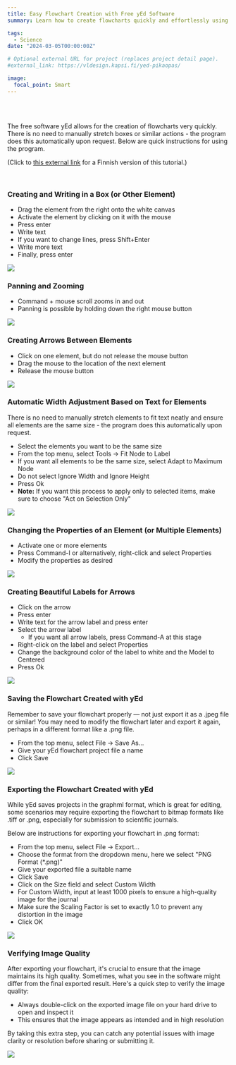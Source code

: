 ```yaml
---
title: Easy Flowchart Creation with Free yEd Software
summary: Learn how to create flowcharts quickly and effortlessly using the free yEd software. My tutorial provides quick instructions on utilizing various features of the program, including creating and editing elements, panning and zooming, connecting elements with arrows, adjusting element widths automatically, modifying element properties, and creating beautiful labels for arrows.

tags:
  - Science
date: "2024-03-05T00:00:00Z"

# Optional external URL for project (replaces project detail page).
#external_link: https://vldesign.kapsi.fi/yed-pikaopas/

image:
  focal_point: Smart
---
```



<br>
<br>

The free software yEd allows for the creation of flowcharts very quickly. There is no need to manually stretch boxes or similar actions - the program does this automatically upon request. Below are quick instructions for using the program.

(Click to [this external link](https://vldesign.kapsi.fi/yed-pikaopas/) for a Finnish version of this tutorial.)

<br>

### Creating and Writing in a Box (or Other Element)

- Drag the element from the right onto the white canvas
- Activate the element by clicking on it with the mouse
- Press enter
-  Write text
- If you want to change lines, press Shift+Enter
- Write more text
- Finally, press enter

![](kuva1.gif)


### Panning and Zooming

- Command + mouse scroll zooms in and out
- Panning is possible by holding down the right mouse button

![](kuva4.gif)


### Creating Arrows Between Elements

- Click on one element, but do not release the mouse button
- Drag the mouse to the location of the next element
- Release the mouse button

![](kuva2.gif)

### Automatic Width Adjustment Based on Text for Elements

There is no need to manually stretch elements to fit text neatly and ensure all elements are the same size - the program does this automatically upon request.

- Select the elements you want to be the same size
- From the top menu, select Tools -> Fit Node to Label
- If you want all elements to be the same size, select Adapt to Maximum Node
- Do not select Ignore Width and Ignore Height
- Press Ok
- **Note:** If you want this process to apply only to selected items, make sure to choose "Act on Selection Only"


![](kuva6.gif)


### Changing the Properties of an Element (or Multiple Elements)

- Activate one or more elements
- Press Command-I or alternatively, right-click and select Properties
- Modify the properties as desired

![](kuva3.gif)


### Creating Beautiful Labels for Arrows

- Click on the arrow
- Press enter
- Write text for the arrow label and press enter
- Select the arrow label
  - If you want all arrow labels, press Command-A at this stage
- Right-click on the label and select Properties
- Change the background color of the label to white and the Model to Centered
- Press Ok


![](kuva5.gif)


### Saving the Flowchart Created with yEd

Remember to save your flowchart properly — not just export it as a .jpeg file or similar! You may need to modify the flowchart later and export it again, perhaps in a different format like a .png file.

- From the top menu, select File -> Save As...
- Give your yEd flowchart project file a name
- Click Save

![](kuva7.gif)


### Exporting the Flowchart Created with yEd

While yEd saves projects in the graphml format, which is great for editing, some scenarios may require exporting the flowchart to bitmap formats like .tiff or .png, especially for submission to scientific journals.

Below are instructions for exporting your flowchart in .png format:

- From the top menu, select File -> Export...
- Choose the format from the dropdown menu, here we select "PNG Format (*.png)"
- Give your exported file a suitable name
- Click Save
- Click on the Size field and select Custom Width
- For Custom Width, input at least 1000 pixels to ensure a high-quality image for the journal
- Make sure the Scaling Factor is set to exactly 1.0 to prevent any distortion in the image
- Click OK

![](kuva8.gif)


### Verifying Image Quality

After exporting your flowchart, it's crucial to ensure that the image maintains its high quality. Sometimes, what you see in the software might differ from the final exported result. Here's a quick step to verify the image quality:

- Always double-click on the exported image file on your hard drive to open and inspect it
- This ensures that the image appears as intended and in high resolution

By taking this extra step, you can catch any potential issues with image clarity or resolution before sharing or submitting it.

![](kuva9.gif)

